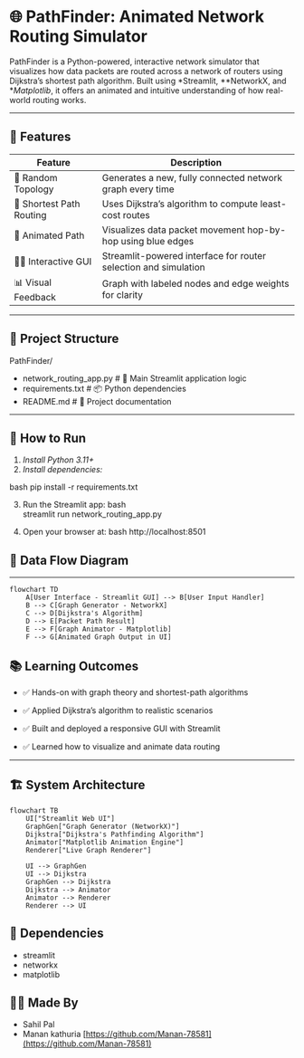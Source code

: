 # 🌐 PathFinder: Animated Network Routing Simulator

PathFinder is a Python-powered, interactive network simulator that visualizes how data packets are routed across a network of routers using Dijkstra’s shortest path algorithm. Built using *Streamlit, **NetworkX, and **Matplotlib*, it offers an animated and intuitive understanding of how real-world routing works.

---

## 🎯 Features

| Feature                  | Description                                                                 |
|--------------------------|-----------------------------------------------------------------------------|
| 🔁 Random Topology       | Generates a new, fully connected network graph every time                   |
| 🧭 Shortest Path Routing | Uses Dijkstra’s algorithm to compute least-cost routes                      |
| 🔵 Animated Path         | Visualizes data packet movement hop-by-hop using blue edges                 |
| 👨‍💻 Interactive GUI      | Streamlit-powered interface for router selection and simulation             |
| 📊 Visual Feedback       | Graph with labeled nodes and edge weights for clarity                       |

---

## 📂 Project Structure

PathFinder/
- network_routing_app.py # 🔧 Main Streamlit application logic
- requirements.txt # 📦 Python dependencies
- README.md # 📘 Project documentation

  
---

## 🚀 How to Run

1. *Install Python 3.11+*
2. *Install dependencies:*

bash
pip install -r requirements.txt


3. Run the Streamlit app:
 bash  
streamlit run network_routing_app.py

4. Open your browser at:
bash
http://localhost:8501


## 🧠 Data Flow Diagram
---
```mermaid
flowchart TD
    A[User Interface - Streamlit GUI] --> B[User Input Handler]
    B --> C[Graph Generator - NetworkX]
    C --> D[Dijkstra's Algorithm]
    D --> E[Packet Path Result]
    E --> F[Graph Animator - Matplotlib]
    F --> G[Animated Graph Output in UI]
```

## 📚 Learning Outcomes
- ✅ Hands-on with graph theory and shortest-path algorithms

- ✅ Applied Dijkstra’s algorithm to realistic scenarios

- ✅ Built and deployed a responsive GUI with Streamlit

- ✅ Learned how to visualize and animate data routing

---
## 🏗 System Architecture

```mermaid
flowchart TB
    UI["Streamlit Web UI"]
    GraphGen["Graph Generator (NetworkX)"]
    Dijkstra["Dijkstra's Pathfinding Algorithm"]
    Animator["Matplotlib Animation Engine"]
    Renderer["Live Graph Renderer"]

    UI --> GraphGen
    UI --> Dijkstra
    GraphGen --> Dijkstra
    Dijkstra --> Animator
    Animator --> Renderer
    Renderer --> UI
```

## 🧾 Dependencies
- streamlit
- networkx
- matplotlib

## 👨‍💻 Made By
- Sahil Pal
- Manan kathuria [https://github.com/Manan-78581](https://github.com/Manan-78581)
